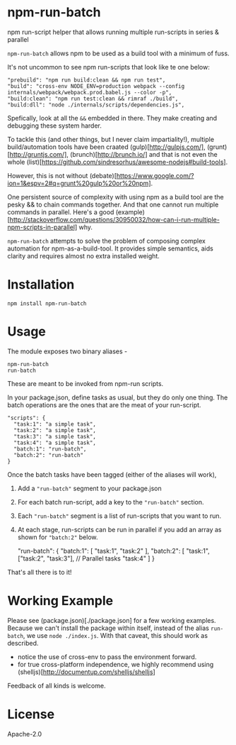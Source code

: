 # npm-run-batch
npm run-script helper that allows running multiple run-scripts in series & parallel

`npm-run-batch` allows npm to be used as a build tool with a minimum of fuss.

It's not uncommon to see npm run-scripts that look like te one below:

    "prebuild": "npm run build:clean && npm run test",
    "build": "cross-env NODE_ENV=production webpack --config internals/webpack/webpack.prod.babel.js --color -p",
    "build:clean": "npm run test:clean && rimraf ./build",
    "build:dll": "node ./internals/scripts/dependencies.js",

Spefically, look at all the `&&` embedded in there. They make creating and debugging these system harder.

To tackle this (and other things, but I never claim impartiality!), multiple build/automation tools have been craated (gulp)[http://gulpjs.com/], (grunt)[http://gruntjs.com/], (brunch)[http://brunch.io/] and that is not even the whole (list)[https://github.com/sindresorhus/awesome-nodejs#build-tools].

However, this is not without (debate)[https://www.google.com/?ion=1&espv=2#q=grunt%20gulp%20or%20npm].

One persistent source of complexity with using npm as a build tool are the pesky && to chain commands together.
And that one cannot run multiple commands in parallel. Here's a good (example)[http://stackoverflow.com/questions/30950032/how-can-i-run-multiple-npm-scripts-in-parallel] why.

`npm-run-batch` attempts to solve the problem of composing complex automation for npm-as-a-build-tool. 
It provides simple semantics, aids clarity and requires almost no extra installed weight.

# Installation

    npm install npm-run-batch

# Usage
The module exposes two binary aliases - 

    npm-run-batch
    run-batch

These are meant to be invoked from npm-run scripts.

In your package.json, define tasks as usual, but they do only one thing.
The batch operations are the ones that are the meat of your run-script. 


    "scripts": {
      "task:1": "a simple task",
      "task:2": "a simple task",
      "task:3": "a simple task",
      "task:4": "a simple task",
      "batch:1": "run-batch",
      "batch:2": "run-batch"
    }

Once the batch tasks have been tagged (either of the aliases will work),
1. Add a `"run-batch"` segment to your package.json
2. For each batch run-script, add a key to the `"run-batch"` section.
3. Each `"run-batch"` segment is a list of run-scripts that you want to run.
4. At each stage, run-scripts can be run in parallel if you add an array as shown for
   `"batch:2"` below.


    "run-batch": {
			"batch:1": [
				"task:1",
        "task:2"
			],
			"batch:2": [
        "task:1",
        ["task:2", "task:3"], // Parallel tasks
        "task:4"
			]
    }


That's all there is to it!

# Working Example
Please see (package.json)[./package.json] for a few working examples. Because we can't install the package within itself, instead of the alias `run-batch`, we use `node ./index.js`. With that caveat, this should work as described.

- notice the use of cross-env to pass the environment forward.
- for true cross-platform independence, we highly recommend using (shelljs)[http://documentup.com/shelljs/shelljs]

Feedback of all kinds is welcome.

# License
Apache-2.0

